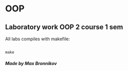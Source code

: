 # OOP
## Laboratory work OOP 2 course 1 sem

All labs compiles with makefile:

```

make

```

##### Made by Max Bronnikov
